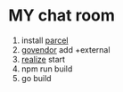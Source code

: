 # MY chat room

1.  install [parcel](https://github.com/parcel-bundler/parcel)
2.  [govendor](https://github.com/kardianos/govendor) add +external
3.  [realize](https://github.com/oxequa/realize) start
4.  npm run build
5.  go build
